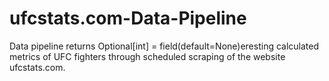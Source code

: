 # ufcstats.com-Data-Pipeline
Data pipeline returns Optional[int] = field(default=None)eresting calculated metrics of UFC fighters through scheduled scraping of the website ufcstats.com.
